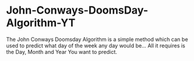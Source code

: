 # John-Conways-DoomsDay-Algorithm-YT
The John Conways Doomsday Algorithm is a simple method which can be used to predict what day of the week any day would be... All it requires is the Day, Month and Year You want to predict.
